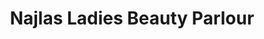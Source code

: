 ---
title: "Najlas Ladies Beauty Parlour"
url: /karachi/najlas-ladies-beauty-parlour/
shop: beauty
---